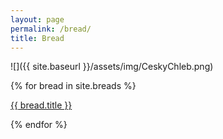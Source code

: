 ```yaml
---
layout: page
permalink: /bread/
title: Bread
---
```


![]({{ site.baseurl }}/assets/img/CeskyChleb.png)


{% for bread in site.breads %}
<p><a href="{{ site.baseurl }}{{ bread.url }}">{{ bread.title }}</a></p>
{% endfor %}